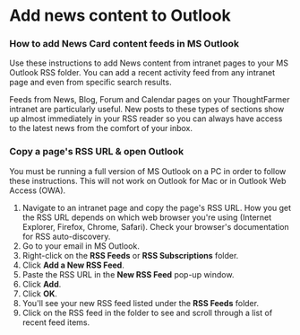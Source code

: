 # Add news content to Outlook



### How to add News Card content feeds in MS Outlook

Use these instructions to add News content from intranet pages to your MS Outlook RSS folder. You can add a recent activity feed from any intranet page and even from specific search results.  
   
Feeds from News, Blog, Forum and Calendar pages on your ThoughtFarmer intranet are particularly useful. New posts to these types of sections show up almost immediately in your RSS reader so you can always have access to the latest news from the comfort of your inbox.

### Copy a page's RSS URL & open Outlook

You must be running a full version of MS Outlook on a PC in order to follow these instructions. This will not work on Outlook for Mac or in Outlook Web Access \(OWA\).

1. Navigate to an intranet page and copy the page's RSS URL. How you get the RSS URL depends on which web browser you're using \(Internet Explorer, Firefox, Chrome, Safari\). Check your browser's documentation for RSS auto-discovery.
2. Go to your email in MS Outlook.
3. Right-click on the **RSS Feeds** or **RSS Subscriptions** folder.
4. Click **Add a New RSS Feed**.
5. Paste the RSS URL in the **New RSS Feed** pop-up window.
6. Click **Add**.
7. Click **OK**.
8. You'll see your new RSS feed listed under the **RSS Feeds** folder.
9. Click on the RSS feed in the folder to see and scroll through a list of recent feed items.

